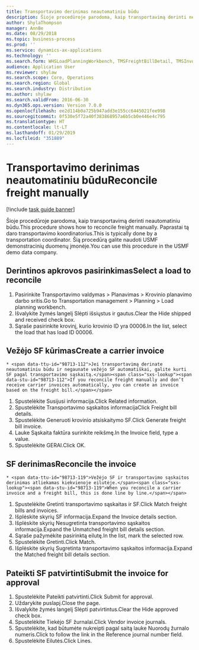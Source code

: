 ```yaml
---
title: Transportavimo derinimas neautomatiniu būdu
description: Šioje procedūroje parodoma, kaip transportavimą derinti neautomatiniu būdu.
author: ShylaThompson
manager: AnnBe
ms.date: 08/29/2018
ms.topic: business-process
ms.prod: ''
ms.service: dynamics-ax-applications
ms.technology: ''
ms.search.form: WHSLoadPlanningWorkbench, TMSFreightBillDetail, TMSInvoiceTable, TMSFreightBillInvoiceReconcile, TMSInvoiceJournal, LedgerJournalTable, LedgerJournalTransDaily
audience: Application User
ms.reviewer: shylaw
ms.search.scope: Core, Operations
ms.search.region: Global
ms.search.industry: Distribution
ms.author: shylaw
ms.search.validFrom: 2016-06-30
ms.dyn365.ops.version: Version 7.0.0
ms.openlocfilehash: ee2d114b0a725b947add3e155cc6445021fee998
ms.sourcegitcommit: 0f530e5f72a40f383868957a6b5cb0e446e4c795
ms.translationtype: HT
ms.contentlocale: lt-LT
ms.lasthandoff: 01/29/2019
ms.locfileid: "351889"
---
```

# <a name="reconcile-freight-manually"></a><span data-ttu-id="98713-103">Transportavimo derinimas neautomatiniu būdu</span><span class="sxs-lookup"><span data-stu-id="98713-103">Reconcile freight manually</span></span>

[!include [task guide banner](../../includes/task-guide-banner.md)]

<span data-ttu-id="98713-104">Šioje procedūroje parodoma, kaip transportavimą derinti neautomatiniu būdu.</span><span class="sxs-lookup"><span data-stu-id="98713-104">This procedure shows how to reconcile freight manually.</span></span> <span data-ttu-id="98713-105">Paprastai tą daro transportavimo koordinatorius.</span><span class="sxs-lookup"><span data-stu-id="98713-105">This is typically done by a transportation coordinator.</span></span> <span data-ttu-id="98713-106">Šią procedūrą galite naudoti USMF demonstracinių duomenų įmonėje.</span><span class="sxs-lookup"><span data-stu-id="98713-106">You can use this procedure in the USMF demo data company.</span></span>


## <a name="select-a-load-to-reconcile"></a><span data-ttu-id="98713-107">Derintinos apkrovos pasirinkimas</span><span class="sxs-lookup"><span data-stu-id="98713-107">Select a load to reconcile</span></span>
1. <span data-ttu-id="98713-108">Pasirinkite Transportavimo valdymas > Planavimas > Krovinio planavimo darbo sritis.</span><span class="sxs-lookup"><span data-stu-id="98713-108">Go to Transportation management > Planning > Load planning workbench.</span></span>
2. <span data-ttu-id="98713-109">Išvalykite žymės langelį Slėpti išsiųstus ir gautus.</span><span class="sxs-lookup"><span data-stu-id="98713-109">Clear the Hide shipped and received check box.</span></span> 
3. <span data-ttu-id="98713-110">Sąraše pasirinkite krovinį, kurio krovinio ID yra 00006.</span><span class="sxs-lookup"><span data-stu-id="98713-110">In the list, select the load that has load ID 00006.</span></span>

## <a name="create-a-carrier-invoice"></a><span data-ttu-id="98713-111">Vežėjo SF kūrimas</span><span class="sxs-lookup"><span data-stu-id="98713-111">Create a carrier invoice</span></span>
    * <span data-ttu-id="98713-112">Jei transportavimą derinate neautomatiniu būdu ir negaunate vežėjo SF automatiškai, galite kurti SF pagal transportavimo sąskaitą.</span><span class="sxs-lookup"><span data-stu-id="98713-112">If you reconcile freight manually and don’t receive carrier invoices automatically, you can create an invoice based on the freight bill.</span></span>  
1. <span data-ttu-id="98713-113">Spustelėkite Susijusi informacija.</span><span class="sxs-lookup"><span data-stu-id="98713-113">Click Related information.</span></span>
2. <span data-ttu-id="98713-114">Spustelėkite Transportavimo sąskaitos informacija</span><span class="sxs-lookup"><span data-stu-id="98713-114">Click Freight bill details.</span></span>
3. <span data-ttu-id="98713-115">Spustelėkite Generuoti krovinio atsiskaitymo SF.</span><span class="sxs-lookup"><span data-stu-id="98713-115">Click Generate freight bill invoice.</span></span>
4. <span data-ttu-id="98713-116">Lauke Sąskaita faktūra surinkite reikšmę.</span><span class="sxs-lookup"><span data-stu-id="98713-116">In the Invoice field, type a value.</span></span>
5. <span data-ttu-id="98713-117">Spustelėkite GERAI.</span><span class="sxs-lookup"><span data-stu-id="98713-117">Click OK.</span></span>

## <a name="reconcile-the-invoice"></a><span data-ttu-id="98713-118">SF derinimas</span><span class="sxs-lookup"><span data-stu-id="98713-118">Reconcile the invoice</span></span>
    * <span data-ttu-id="98713-119">Vežėjo SF ir transportavimo sąskaitos derinimas atliekamas kiekvienoje eilutėje.</span><span class="sxs-lookup"><span data-stu-id="98713-119">When you reconcile a carrier invoice and a freight bill, this is done line by line.</span></span>  
1. <span data-ttu-id="98713-120">Spustelėkite Gretinti transportavimo sąskaitas ir SF.</span><span class="sxs-lookup"><span data-stu-id="98713-120">Click Match freight bills and invoices.</span></span>
2. <span data-ttu-id="98713-121">Išplėskite skyrių SF informacija.</span><span class="sxs-lookup"><span data-stu-id="98713-121">Expand the Invoice details section.</span></span>
3. <span data-ttu-id="98713-122">Išplėskite skyrių Nesugretinta transportavimo sąskaitos informacija.</span><span class="sxs-lookup"><span data-stu-id="98713-122">Expand the Unmatched freight bill details section.</span></span>
4. <span data-ttu-id="98713-123">Sąraše pažymėkite pasirinktą eilutę.</span><span class="sxs-lookup"><span data-stu-id="98713-123">In the list, mark the selected row.</span></span>
5. <span data-ttu-id="98713-124">Spustelėkite Gretinti.</span><span class="sxs-lookup"><span data-stu-id="98713-124">Click Match.</span></span>
6. <span data-ttu-id="98713-125">Išplėskite skyrių Sugretinta transportavimo sąskaitos informacija.</span><span class="sxs-lookup"><span data-stu-id="98713-125">Expand the Matched freight bill details section.</span></span>

## <a name="submit-the-invoice-for-approval"></a><span data-ttu-id="98713-126">Pateikti SF patvirtinti</span><span class="sxs-lookup"><span data-stu-id="98713-126">Submit the invoice for approval</span></span>
1. <span data-ttu-id="98713-127">Spustelėkite Pateikti patvirtinti.</span><span class="sxs-lookup"><span data-stu-id="98713-127">Click Submit for approval.</span></span>
2. <span data-ttu-id="98713-128">Uždarykite puslapį.</span><span class="sxs-lookup"><span data-stu-id="98713-128">Close the page.</span></span>
3. <span data-ttu-id="98713-129">Išvalykite žymės langelį Slėpti patvirtintus.</span><span class="sxs-lookup"><span data-stu-id="98713-129">Clear the Hide approved check box.</span></span> 
4. <span data-ttu-id="98713-130">Spustelėkite Tiekėjo SF žurnalai.</span><span class="sxs-lookup"><span data-stu-id="98713-130">Click Vendor invoice journals.</span></span>
5. <span data-ttu-id="98713-131">Spustelėkite, kad būtumėte nukreipti pagal saitą lauke Nuorodų žurnalo numeris.</span><span class="sxs-lookup"><span data-stu-id="98713-131">Click to follow the link in the Reference journal number field.</span></span>
6. <span data-ttu-id="98713-132">Spustelėkite Eilutės.</span><span class="sxs-lookup"><span data-stu-id="98713-132">Click Lines.</span></span>

